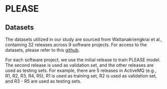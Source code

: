 # PLEASE
## Datasets
The datasets utilized in our study are sourced from Wattanakriengkrai et al., containing 32 releases across 9 software projects. For access to the datasets, please refer to this [github](https://github.com/awsm-research/line-level-defect-prediction).

For each software project, we use the initial release to train PLEASE model. The second release is used as validation set, and the other releases are used as testing sets. For example, there are 5 releases in ActiveMQ (e.g., R1, R2, R3, R4, R5), R1 is used as training set, R2 is used as validation set, and R3 - R5 are used as testing sets.